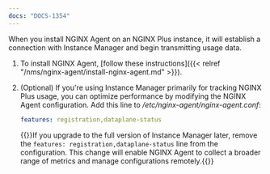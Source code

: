 ```yaml
---
docs: "DOCS-1354"
---
```


When you install NGINX Agent on an NGINX Plus instance, it will establish a connection with Instance Manager and begin transmitting usage data.

1. To install NGINX Agent, [follow these instructions]({{< relref "/nms/nginx-agent/install-nginx-agent.md" >}}).

2. (Optional) If you're using Instance Manager primarily for tracking NGINX Plus usage, you can optimize performance by modifying the NGINX Agent configuration. Add this line to _/etc/nginx-agent/nginx-agent.conf_:

   ``` yaml
   features: registration,dataplane-status
   ```

   {{<note>}}If you upgrade to the full version of Instance Manager later, remove the `features: registration,dataplane-status` line from the configuration. This change will enable NGINX Agent to collect a broader range of metrics and manage configurations remotely.{{</note>}}
